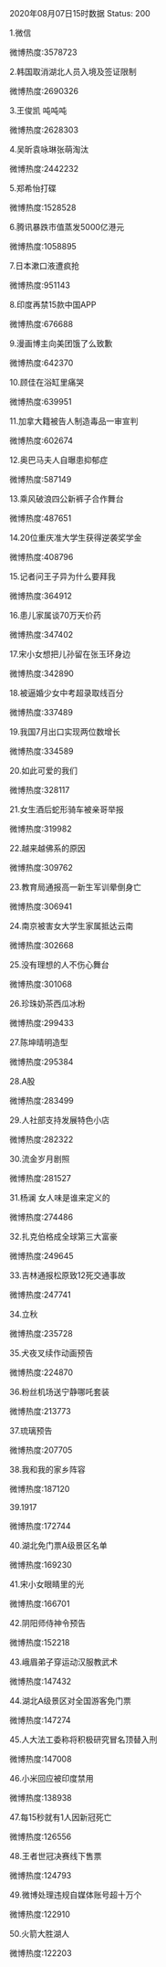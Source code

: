 2020年08月07日15时数据
Status: 200

1.微信

微博热度:3578723

2.韩国取消湖北人员入境及签证限制

微博热度:2690326

3.王俊凯 吨吨吨

微博热度:2628303

4.吴昕袁咏琳张萌淘汰

微博热度:2442232

5.郑希怡打碟

微博热度:1528528

6.腾讯暴跌市值蒸发5000亿港元

微博热度:1058895

7.日本漱口液遭疯抢

微博热度:951143

8.印度再禁15款中国APP

微博热度:676688

9.漫画博主向美团饿了么致歉

微博热度:642370

10.顾佳在浴缸里痛哭

微博热度:639951

11.加拿大籍被告人制造毒品一审宣判

微博热度:602674

12.奥巴马夫人自曝患抑郁症

微博热度:587149

13.乘风破浪四公新裤子合作舞台

微博热度:487651

14.20位重庆准大学生获得逆袭奖学金

微博热度:408796

15.记者问王子异为什么要拜我

微博热度:364912

16.患儿家属谈70万天价药

微博热度:347402

17.宋小女想把儿孙留在张玉环身边

微博热度:342890

18.被逼婚少女中考超录取线百分

微博热度:337489

19.我国7月出口实现两位数增长

微博热度:334589

20.如此可爱的我们

微博热度:328117

21.女生酒后蛇形骑车被亲哥举报

微博热度:319982

22.越来越佛系的原因

微博热度:309762

23.教育局通报高一新生军训晕倒身亡

微博热度:306941

24.南京被害女大学生家属抵达云南

微博热度:302668

25.没有理想的人不伤心舞台

微博热度:301068

26.珍珠奶茶西瓜冰粉

微博热度:299433

27.陈坤晴明造型

微博热度:295384

28.A股

微博热度:283499

29.人社部支持发展特色小店

微博热度:282322

30.流金岁月剧照

微博热度:281527

31.杨澜 女人味是谁来定义的

微博热度:274486

32.扎克伯格成全球第三大富豪

微博热度:249645

33.吉林通报松原致12死交通事故

微博热度:247741

34.立秋

微博热度:235728

35.犬夜叉续作动画预告

微博热度:224870

36.粉丝机场送宁静哪吒套装

微博热度:213773

37.琉璃预告

微博热度:207705

38.我和我的家乡阵容

微博热度:187120

39.1917

微博热度:172744

40.湖北免门票A级景区名单

微博热度:169230

41.宋小女眼睛里的光

微博热度:166701

42.阴阳师侍神令预告

微博热度:152218

43.峨眉弟子穿运动汉服教武术

微博热度:147432

44.湖北A级景区对全国游客免门票

微博热度:147274

45.人大法工委称将积极研究冒名顶替入刑

微博热度:147008

46.小米回应被印度禁用

微博热度:138938

47.每15秒就有1人因新冠死亡

微博热度:126556

48.王者世冠决赛线下售票

微博热度:124793

49.微博处理违规自媒体账号超十万个

微博热度:122910

50.火箭大胜湖人

微博热度:122203

